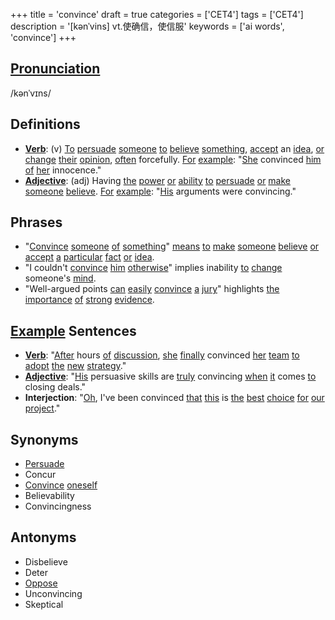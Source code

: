 +++
title = 'convince'
draft = true
categories = ['CET4']
tags = ['CET4']
description = '[kənˈvins] vt.使确信，使信服'
keywords = ['ai words', 'convince']
+++

## [Pronunciation](/post/pronunciation/)
/kənˈvɪns/

## Definitions
- **[Verb](/post/verb/)**: (v) [To](/post/to/) [persuade](/post/persuade/) [someone](/post/someone/) [to](/post/to/) [believe](/post/believe/) [something](/post/something/), [accept](/post/accept/) an [idea](/post/idea/), [or](/post/or/) [change](/post/change/) [their](/post/their/) [opinion](/post/opinion/), [often](/post/often/) forcefully. [For](/post/for/) [example](/post/example/): "[She](/post/she/) convinced [him](/post/him/) [of](/post/of/) [her](/post/her/) innocence."
- **[Adjective](/post/adjective/)**: (adj) Having [the](/post/the/) [power](/post/power/) [or](/post/or/) [ability](/post/ability/) [to](/post/to/) [persuade](/post/persuade/) [or](/post/or/) [make](/post/make/) [someone](/post/someone/) [believe](/post/believe/). [For](/post/for/) [example](/post/example/): "[His](/post/his/) arguments were convincing."

## Phrases
- "[Convince](/post/convince/) [someone](/post/someone/) [of](/post/of/) [something](/post/something/)" [means](/post/means/) [to](/post/to/) [make](/post/make/) [someone](/post/someone/) [believe](/post/believe/) [or](/post/or/) [accept](/post/accept/) [a](/post/a/) [particular](/post/particular/) [fact](/post/fact/) [or](/post/or/) [idea](/post/idea/).
- "I couldn't [convince](/post/convince/) [him](/post/him/) [otherwise](/post/otherwise/)" implies inability [to](/post/to/) [change](/post/change/) someone's [mind](/post/mind/).
- "Well-argued points [can](/post/can/) [easily](/post/easily/) [convince](/post/convince/) [a](/post/a/) [jury](/post/jury/)" highlights [the](/post/the/) [importance](/post/importance/) [of](/post/of/) [strong](/post/strong/) [evidence](/post/evidence/).

## [Example](/post/example/) Sentences
- **[Verb](/post/verb/)**: "[After](/post/after/) hours [of](/post/of/) [discussion](/post/discussion/), [she](/post/she/) [finally](/post/finally/) convinced [her](/post/her/) [team](/post/team/) [to](/post/to/) [adopt](/post/adopt/) [the](/post/the/) [new](/post/new/) [strategy](/post/strategy/)."
- **[Adjective](/post/adjective/)**: "[His](/post/his/) persuasive skills are [truly](/post/truly/) convincing [when](/post/when/) [it](/post/it/) comes [to](/post/to/) closing deals."
- **Interjection**: "[Oh](/post/oh/), I've been convinced [that](/post/that/) [this](/post/this/) is [the](/post/the/) [best](/post/best/) [choice](/post/choice/) [for](/post/for/) [our](/post/our/) [project](/post/project/)."

## Synonyms
- [Persuade](/post/persuade/)
- Concur
- [Convince](/post/convince/) [oneself](/post/oneself/)
- Believability
- Convincingness

## Antonyms
- Disbelieve
- Deter
- [Oppose](/post/oppose/)
- Unconvincing
- Skeptical
